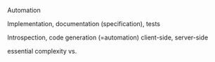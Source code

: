 Automation

Implementation, documentation (specification), tests

Introspection, code generation (=automation) client-side, server-side

essential complexity vs. 
